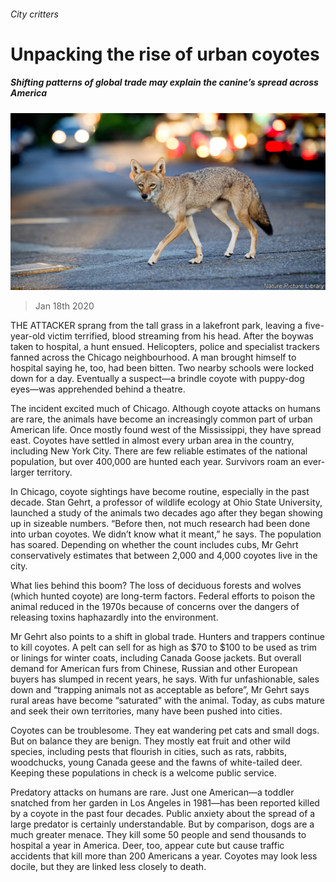 ###### City critters

# Unpacking the rise of urban coyotes 

##### Shifting patterns of global trade may explain the canine’s spread across America 

![image](images/20200118_USP002.jpg) 

> Jan 18th 2020 

THE ATTACKER sprang from the tall grass in a lakefront park, leaving a five-year-old victim terrified, blood streaming from his head. After the boywas taken to hospital, a hunt ensued. Helicopters, police and specialist trackers fanned across the Chicago neighbourhood. A man brought himself to hospital saying he, too, had been bitten. Two nearby schools were locked down for a day. Eventually a suspect—a brindle coyote with puppy-dog eyes—was apprehended behind a theatre.

The incident excited much of Chicago. Although coyote attacks on humans are rare, the animals have become an increasingly common part of urban American life. Once mostly found west of the Mississippi, they have spread east. Coyotes have settled in almost every urban area in the country, including New York City. There are few reliable estimates of the national population, but over 400,000 are hunted each year. Survivors roam an ever-larger territory.


In Chicago, coyote sightings have become routine, especially in the past decade. Stan Gehrt, a professor of wildlife ecology at Ohio State University, launched a study of the animals two decades ago after they began showing up in sizeable numbers. “Before then, not much research had been done into urban coyotes. We didn’t know what it meant,” he says. The population has soared. Depending on whether the count includes cubs, Mr Gehrt conservatively estimates that between 2,000 and 4,000 coyotes live in the city.

What lies behind this boom? The loss of deciduous forests and wolves (which hunted coyote) are long-term factors. Federal efforts to poison the animal reduced in the 1970s because of concerns over the dangers of releasing toxins haphazardly into the environment.

Mr Gehrt also points to a shift in global trade. Hunters and trappers continue to kill coyotes. A pelt can sell for as high as $70 to $100 to be used as trim or linings for winter coats, including Canada Goose jackets. But overall demand for American furs from Chinese, Russian and other European buyers has slumped in recent years, he says. With fur unfashionable, sales down and “trapping animals not as acceptable as before”, Mr Gehrt says rural areas have become “saturated” with the animal. Today, as cubs mature and seek their own territories, many have been pushed into cities.

Coyotes can be troublesome. They eat wandering pet cats and small dogs. But on balance they are benign. They mostly eat fruit and other wild species, including pests that flourish in cities, such as rats, rabbits, woodchucks, young Canada geese and the fawns of white-tailed deer. Keeping these populations in check is a welcome public service.

Predatory attacks on humans are rare. Just one American—a toddler snatched from her garden in Los Angeles in 1981—has been reported killed by a coyote in the past four decades. Public anxiety about the spread of a large predator is certainly understandable. But by comparison, dogs are a much greater menace. They kill some 50 people and send thousands to hospital a year in America. Deer, too, appear cute but cause traffic accidents that kill more than 200 Americans a year. Coyotes may look less docile, but they are linked less closely to death.

